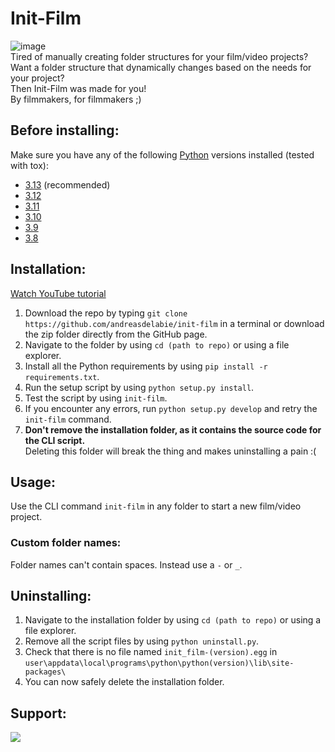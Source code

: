 # Init-Film  
![image](https://github.com/user-attachments/assets/9d9dd462-6b83-4ac7-a3d9-4efb88e4fb72)  
Tired of manually creating folder structures for your film/video projects?  
Want a folder structure that dynamically changes based on the needs for your project?  
Then Init-Film was made for you!  
By filmmakers, for filmmakers ;)  

## Before installing:  
Make sure you have any of the following [Python](https://www.python.org/) versions installed (tested with tox):  
  - [3.13](https://www.python.org/downloads/release/python-3130/) (recommended)  
  - [3.12](https://www.python.org/downloads/release/python-3127/)  
  - [3.11](https://www.python.org/downloads/release/python-3119/)  
  - [3.10](https://www.python.org/downloads/release/python-31011/)  
  - [3.9](https://www.python.org/downloads/release/python-3913/)  
  - [3.8](https://www.python.org/downloads/release/python-3810/)  

## Installation:  
[Watch YouTube tutorial](https://www.youtube.com/watch?v=NGrjQcJ-8Xs)  
1. Download the repo by typing `git clone https://github.com/andreasdelabie/init-film` in a terminal or download the zip folder directly from the GitHub page.  
2. Navigate to the folder by using `cd (path to repo)` or using a file explorer.  
3. Install all the Python requirements by using `pip install -r requirements.txt`.  
4. Run the setup script by using `python setup.py install`.
5. Test the script by using `init-film`.
6. If you encounter any errors, run `python setup.py develop` and retry the `init-film` command.
7. **Don't remove the installation folder, as it contains the source code for the CLI script.**  
Deleting this folder will break the thing and makes uninstalling a pain :(  

## Usage:  
Use the CLI command `init-film` in any folder to start a new film/video project.  
### Custom folder names:  
Folder names can't contain spaces. Instead use a `-` or `_`.  

## Uninstalling:  
1. Navigate to the installation folder by using `cd (path to repo)` or using a file explorer.  
2. Remove all the script files by using `python uninstall.py`.  
3. Check that there is no file named `init_film-(version).egg` in `user\appdata\local\programs\python\python(version)\lib\site-packages\`  
4. You can now safely delete the installation folder.  

## Support:  
<a href="https://www.buymeacoffee.com/andreasdelabie"><img src="https://img.buymeacoffee.com/button-api/?text=Buy me a coffee&emoji=☕&slug=andreasdelabie&button_colour=FFDD00&font_colour=000000&font_family=Comic&outline_colour=000000&coffee_colour=ffffff"/></a>  
